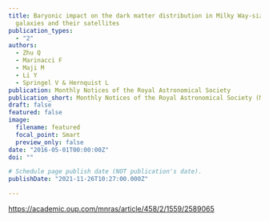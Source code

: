 ```yaml
---
title: Baryonic impact on the dark matter distribution in Milky Way-sized
  galaxies and their satellites
publication_types:
  - "2"
authors:
  - Zhu Q
  - Marinacci F
  - Maji M
  - Li Y
  - Springel V & Hernquist L
publication: Monthly Notices of the Royal Astronomical Society
publication_short: Monthly Notices of the Royal Astronomical Society (MNRAS)
draft: false
featured: false
image:
  filename: featured
  focal_point: Smart
  preview_only: false
date: "2016-05-01T00:00:00Z"
doi: ""

# Schedule page publish date (NOT publication's date).
publishDate: "2021-11-26T10:27:00.000Z"

---
```

<https://academic.oup.com/mnras/article/458/2/1559/2589065>
